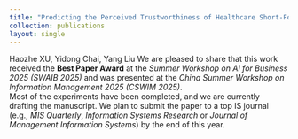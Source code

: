 ```yaml
---
title: "Predicting the Perceived Trustworthiness of Healthcare Short-Form Videos: A Deep Neural Point Process–enhanced Multimodal Learning Approach"
collection: publications
layout: single
---
```

Haozhe XU, Yidong Chai, Yang Liu
We are pleased to share that this work received the **Best Paper Award** at the *Summer Workshop on AI for Business 2025 (SWAIB 2025)* and was presented at the *China Summer Workshop on Information Management 2025 (CSWIM 2025)*.  
Most of the experiments have been completed, and we are currently drafting the manuscript. We plan to submit the paper to a top IS journal (e.g., *MIS Quarterly*,  *Information Systems Research* or *Journal of Management Information Systems*) by the end of this year.
